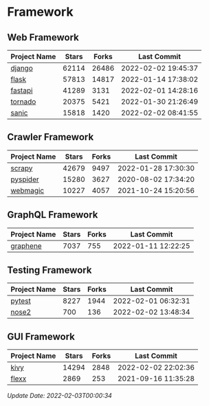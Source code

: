 # Framework

## Web Framework
| Project Name | Stars | Forks | Last Commit |
| ------------ | ----- | ----- | ----------- |
| [django](https://github.com/django/django) | 62114 | 26486 | 2022-02-02 19:45:37 |
| [flask](https://github.com/pallets/flask) | 57813 | 14817 | 2022-01-14 17:38:02 |
| [fastapi](https://github.com/tiangolo/fastapi) | 41289 | 3131 | 2022-02-01 14:28:16 |
| [tornado](https://github.com/tornadoweb/tornado) | 20375 | 5421 | 2022-01-30 21:26:49 |
| [sanic](https://github.com/sanic-org/sanic) | 15818 | 1420 | 2022-02-02 08:41:55 |

## Crawler Framework
| Project Name | Stars | Forks | Last Commit |
| ------------ | ----- | ----- | ----------- |
| [scrapy](https://github.com/scrapy/scrapy) | 42679 | 9497 | 2022-01-28 17:30:30 |
| [pyspider](https://github.com/binux/pyspider) | 15280 | 3627 | 2020-08-02 17:34:20 |
| [webmagic](https://github.com/code4craft/webmagic) | 10227 | 4057 | 2021-10-24 15:20:56 |

## GraphQL Framework
| Project Name | Stars | Forks | Last Commit |
| ------------ | ----- | ----- | ----------- |
| [graphene](https://github.com/graphql-python/graphene) | 7037 | 755 | 2022-01-11 12:22:25 |

## Testing Framework
| Project Name | Stars | Forks | Last Commit |
| ------------ | ----- | ----- | ----------- |
| [pytest](https://github.com/pytest-dev/pytest) | 8227 | 1944 | 2022-02-01 06:32:31 |
| [nose2](https://github.com/nose-devs/nose2) | 700 | 136 | 2022-02-02 13:48:34 |

## GUI Framework
| Project Name | Stars | Forks | Last Commit |
| ------------ | ----- | ----- | ----------- |
| [kivy](https://github.com/kivy/kivy) | 14294 | 2848 | 2022-02-02 22:02:36 |
| [flexx](https://github.com/flexxui/flexx) | 2869 | 253 | 2021-09-16 11:35:28 |

*Update Date: 2022-02-03T00:00:34*